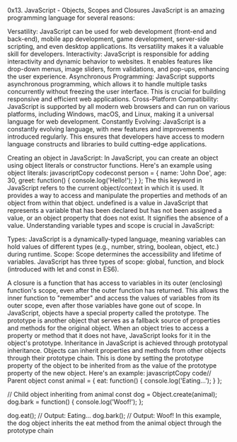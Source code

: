 0x13. JavaScript - Objects, Scopes and Closures
JavaScript is an amazing programming language for several reasons:

Versatility: JavaScript can be used for web development (front-end and back-end), mobile app development, game development, server-side scripting, and even desktop applications. Its versatility makes it a valuable skill for developers.
Interactivity: JavaScript is responsible for adding interactivity and dynamic behavior to websites. It enables features like drop-down menus, image sliders, form validations, and pop-ups, enhancing the user experience.
Asynchronous Programming: JavaScript supports asynchronous programming, which allows it to handle multiple tasks concurrently without freezing the user interface. This is crucial for building responsive and efficient web applications.
Cross-Platform Compatibility: JavaScript is supported by all modern web browsers and can run on various platforms, including Windows, macOS, and Linux, making it a universal language for web development.
Constantly Evolving: JavaScript is a constantly evolving language, with new features and improvements introduced regularly. This ensures that developers have access to modern language constructs and libraries to build cutting-edge applications.

Creating an object in JavaScript:
In JavaScript, you can create an object using object literals or constructor functions. Here's an example using object literals:
javascriptCopy codeconst person = {
  name: 'John Doe',
  age: 30,
  greet: function() {
    console.log('Hello!');
  }
};
The this keyword in JavaScript refers to the current object/context in which it is used. It provides a way to access and manipulate the properties and methods of an object from within that object.
undefined is a value in JavaScript that represents a variable that has been declared but has not been assigned a value, or an object property that does not exist. It signifies the absence of a value.
Understanding variable types and scope is crucial in JavaScript:

Types: JavaScript is a dynamically-typed language, meaning variables can hold values of different types (e.g., number, string, boolean, object, etc.) during runtime.
Scope: Scope determines the accessibility and lifetime of variables. JavaScript has three types of scope: global, function, and block (introduced with let and const in ES6).

A closure is a function that has access to variables in its outer (enclosing) function's scope, even after the outer function has returned. This allows the inner function to "remember" and access the values of variables from its outer scope, even after those variables have gone out of scope.
In JavaScript, objects have a special property called the prototype. The prototype is another object that serves as a fallback source of properties and methods for the original object. When an object tries to access a property or method that it does not have, JavaScript looks for it in the object's prototype.
Inheritance in JavaScript is achieved through prototypal inheritance. Objects can inherit properties and methods from other objects through their prototype chain. This is done by setting the prototype property of the object to be inherited from as the value of the prototype property of the new object.
Here's an example:
javascriptCopy code// Parent object
const animal = {
  eat: function() {
    console.log('Eating...');
  }
};

// Child object inheriting from animal
const dog = Object.create(animal);
dog.bark = function() {
  console.log('Woof!');
};

dog.eat(); // Output: Eating...
dog.bark(); // Output: Woof!
In this example, the dog object inherits the eat method from the animal object through the prototype chain
